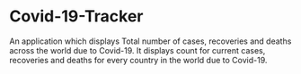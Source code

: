 # Covid-19-Tracker
An application which displays Total number of cases, recoveries and deaths across the world due to Covid-19.
It displays count for current cases, recoveries and deaths for every country in the world due to Covid-19.
